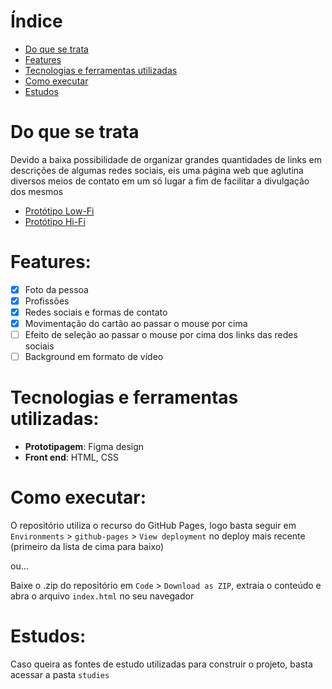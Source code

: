 # Índice

- [Do que se trata](#do-que-se-trata)
- [Features](#features)
- [Tecnologias e ferramentas utilizadas](#tecnologias-e-ferramentas-utilizadas)
- [Como executar](#como-executar)
- [Estudos](#estudos)

# Do que se trata

Devido a baixa possibilidade de organizar grandes quantidades de links em descrições de algumas redes sociais, eis uma página web que aglutina diversos meios de contato em um só lugar a fim de facilitar a divulgação dos mesmos

- [Protótipo Low-Fi](https://www.figma.com/file/35z4DKjPVlGuYNm5SYEcSG/LF-Social-Networking-Card?node-id=0%3A1&t=5GlAzA0Qvw3MhofE-1)
- [Protótipo Hi-Fi](https://www.figma.com/file/4NTQrdrK9OEROGab8dGA3n/HF-Social-Networking-Card?node-id=0%3A1&t=aEjNCHfd8KNizCxH-1)

# Features:

- [x] Foto da pessoa
- [x] Profissões
- [x] Redes sociais e formas de contato
- [x] Movimentação do cartão ao passar o mouse por cima
- [ ] Efeito de seleção ao passar o mouse por cima dos links das redes sociais
- [ ] Background em formato de vídeo 

# Tecnologias e ferramentas utilizadas:

- **Prototipagem**: Figma design
- **Front end**: HTML, CSS

# Como executar:

O repositório utiliza o recurso do GitHub Pages, logo basta seguir em `Environments` > `github-pages` > `View deployment` no deploy mais recente (primeiro da lista de cima para baixo) 

ou...

Baixe o .zip do repositório em `Code` > `Download as ZIP`, extraia o conteúdo e abra o arquivo `index.html` no seu navegador

# Estudos:

Caso queira as fontes de estudo utilizadas para construir o projeto, basta acessar a pasta `studies`